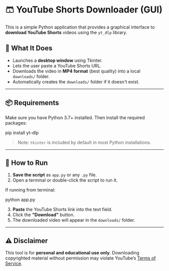 # 🩳 YouTube Shorts Downloader (GUI)

This is a simple Python application that provides a graphical interface to **download YouTube Shorts** videos using the `yt_dlp` library.

## 🧠 What It Does

* Launches a **desktop window** using Tkinter.
* Lets the user paste a YouTube Shorts URL.
* Downloads the video in **MP4 format** (best quality) into a local `downloads/` folder.
* Automatically creates the `downloads/` folder if it doesn't exist.

---

## 📦 Requirements

Make sure you have Python 3.7+ installed. Then install the required packages:

pip install yt-dlp

> Note: `tkinter` is included by default in most Python installations.

---

## 🚀 How to Run

1. **Save the script** as `app.py` or any `.py` file.
2. Open a terminal or double-click the script to run it.

If running from terminal:

python app.py

3. **Paste** the YouTube Shorts link into the text field.
4. Click the **"Download"** button.
5. The downloaded video will appear in the `downloads/` folder.

---


## ⚠️ Disclaimer

This tool is for **personal and educational use only**. Downloading copyrighted material without permission may violate YouTube’s [Terms of Service](https://www.youtube.com/t/terms).


